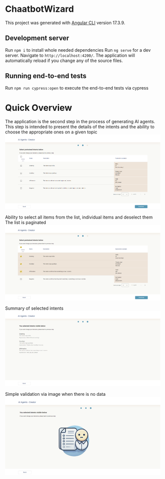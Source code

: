 # ChaatbotWizard

This project was generated with [Angular CLI](https://github.com/angular/angular-cli) version 17.3.9.

## Development server
Run `npm i` to install whole needed dependencies
Run `ng serve` for a dev server. Navigate to `http://localhost:4200/`. The application will automatically reload if you change any of the source files.


## Running end-to-end tests

Run `npm run cypress:open` to execute the end-to-end tests via cypress


# Quick Overview

The application is the second step in the process of generating AI agents. This step is intended to present the details of the intents and the ability to choose the appropriate ones on a given topic
![alt text](image.png)

Ability to select all items from the list, individual items and deselect them
The list is paginated
![alt text](image-1.png)

Summary of selected intents
![alt text](image-2.png)

Simple validation via image when there is no data
![alt text](image-3.png)
